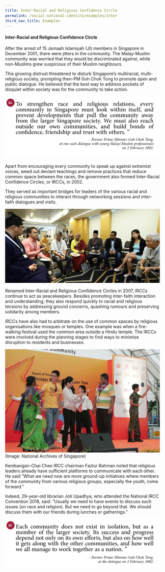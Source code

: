 ```yaml
---
title: Inter-Racial and Religious Confidence Circle
permalink: /social-national-identity/examples/inter
third_nav_title: Examples
---
```

#### Inter-Racial and Religious Confidence Circle

After the arrest of 15 Jemaah Islamiyah (JI) members in Singapore in December 2001, there were jitters in the community. The Malay-Muslim community was worried that they would be discriminated against, while non-Muslims grew suspicious of their Muslim neighbours.

This growing distrust threatened to disturb Singapore’s multiracial, multi-religious society, prompting then-PM Goh Chok Tong to promote open and public dialogue. He believed that the best way to address pockets of disquiet within society was for the community to take action.

![Alt text for image on Isomer site](/images/society/examples/social-quotes-17-2.png)

Apart from encouraging every community to speak up against extremist voices, weed out deviant teachings and remove practices that reduce common space between the races, the government also formed Inter-Racial Confidence Circles, or IRCCs, in 2002.

They served as important bridges for leaders of the various racial and religious communities to interact through networking sessions and inter-faith dialogues and visits.

![Alt text for image on Isomer site](/images/society/examples/IRCC-2.png)

Renamed Inter-Racial and Religious Confidence Circles in 2007, IRCCs continue to act as peacekeepers. Besides promoting inter-faith interaction and understanding, they also respond quickly to racial and religious tensions by addressing ground concerns, quashing rumours and preserving solidarity among members.

IRCCs have also had to arbitrate on the use of common spaces by religious organisations like mosques or temples. One example was when a fire-walking festival used the common area outside a Hindu temple. The IRCCs were involved during the planning stages to find ways to minimise disruption to residents and businesses.

![Alt text for image on Isomer site](/images/multic23.jpg)
(Image: National Archives of Singapore)

Kembangan-Chai Chee IRCC chairman Fazlur Rahman noted that religious leaders already have sufficient platforms to communicate with each other. He said “What we need now are more ground-up initiatives where members of the community from various religious groups, especially the youth, come forward.”

Indeed, 29-year-old librarian Joti Upadhya, who attended the National IRCC Convention 2018, said: “Usually we need to have events to discuss such issues (on race and religion). But we need to go beyond that. We should discuss them with our friends during lunches or gatherings.”

![Alt text for image on Isomer site](/images/society/examples/social-quotes-18.png)
